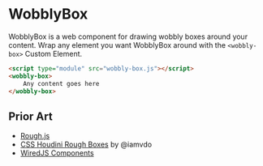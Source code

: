 # WobblyBox

WobblyBox is a web component for drawing wobbly boxes around your content. Wrap any element you want WobblyBox around with the `<wobbly-box>` Custom Element.

```html
<script type="module" src="wobbly-box.js"></script>
<wobbly-box>
	Any content goes here
</wobbly-box>
```

## Prior Art

- [Rough.js](https://roughjs.com/)
- [CSS Houdini Rough Boxes](https://css-houdini.rocks/rough-boxes/) by @iamvdo
- [WiredJS Components](https://wiredjs.com/)
